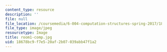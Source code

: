 ```yaml
---
content_type: resource
description: ''
file: null
file_location: /coursemedia/6-004-computation-structures-spring-2017/18678bc9f7e520af2b07039abb47f1a2_room1-comp.jpg
file_type: image/jpeg
resourcetype: Image
title: room1-comp.jpg
uid: 18678bc9-f7e5-20af-2b07-039abb47f1a2
---
```

